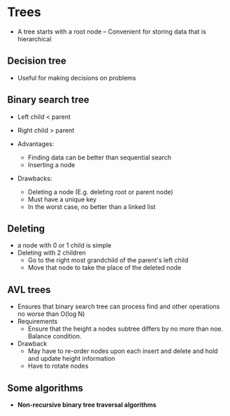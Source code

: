 # Trees
- A tree starts with a root node
– Convenient for storing data that is hierarchical

## Decision tree
- Useful for making decisions on problems

## Binary search tree

- Left child  < parent
- Right child > parent

- Advantages:
    - Finding data can be better than sequential search
    - Inserting a node

- Drawbacks:
    - Deleting a node (E.g. deleting root or parent node)
    - Must have a unique key
    - In the worst case, no better than a linked list

## Deleting
-  a node with 0 or 1 child is simple
-  Deleting with 2 children
    +  Go to the right most grandchild of the parent's left child
    +  Move that node to take the place of the deleted node

## AVL trees
- Ensures that binary search tree can process find and other operations no worse than O(log N)
- Requirements
    + Ensure that the height a nodes subtree differs by no more than noe. Balance condition.
- Drawback
    - May have to re-order nodes upon each insert and delete and hold and update height information
    - Have to rotate nodes

## Some algorithms
- **Non-recursive binary tree traversal algorithms**



